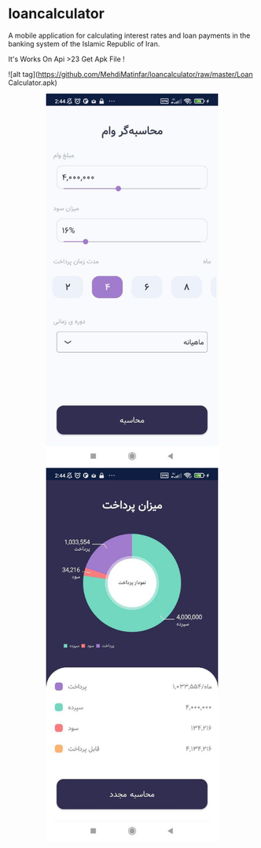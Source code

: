 # loancalculator
A mobile application for calculating interest rates and loan payments in the banking system of the Islamic Republic of Iran. 

It's Works On Api >23
Get Apk File !

 ![alt tag](https://github.com/MehdiMatinfar/loancalculator/raw/master/Loan Calculator.apk)

<p align="center">
  <img src="https://github.com/MehdiMatinfar/loancalculator/raw/master/first.jpg" width="350" title="hover text">
  <img src="https://github.com/MehdiMatinfar/loancalculator/raw/master/second.jpg" width="350" alt="accessibility text">
</p>

